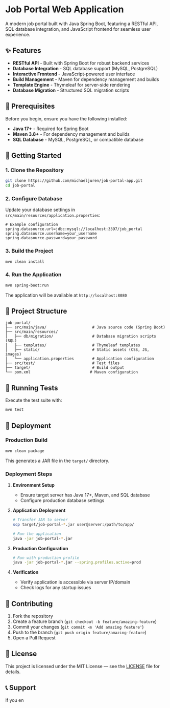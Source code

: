 # Job Portal Web Application

A modern job portal built with Java Spring Boot, featuring a RESTful API, SQL database integration, and JavaScript frontend for seamless user experience.

## ✨ Features

- **RESTful API** - Built with Spring Boot for robust backend services
- **Database Integration** - SQL database support (MySQL, PostgreSQL)
- **Interactive Frontend** - JavaScript-powered user interface
- **Build Management** - Maven for dependency management and builds
- **Template Engine** - Thymeleaf for server-side rendering
- **Database Migration** - Structured SQL migration scripts

## 🔧 Prerequisites

Before you begin, ensure you have the following installed:

- **Java 17+** - Required for Spring Boot
- **Maven 3.8+** - For dependency management and builds
- **SQL Database** - MySQL, PostgreSQL, or compatible database

## 🚀 Getting Started

### 1. Clone the Repository
```bash
git clone https://github.com/michaeljuren/job-portal-app.git
cd job-portal
```

### 2. Configure Database
Update your database settings in `src/main/resources/application.properties`:

```properties
# Example configuration
spring.datasource.url=jdbc:mysql://localhost:3397/job_portal
spring.datasource.username=your_username
spring.datasource.password=your_password
```

### 3. Build the Project
```bash
mvn clean install
```

### 4. Run the Application
```bash
mvn spring-boot:run
```

The application will be available at `http://localhost:8080`

## 📁 Project Structure

```
job-portal/
├── src/main/java/                    # Java source code (Spring Boot)
├── src/main/resources/
│   ├── db/migration/                 # Database migration scripts (SQL)
│   ├── templates/                    # Thymeleaf templates
│   ├── static/                       # Static assets (CSS, JS, images)
│   └── application.properties        # Application configuration
├── src/test/                         # Test files
├── target/                           # Build output
└── pom.xml                          # Maven configuration
```

## 🧪 Running Tests

Execute the test suite with:

```bash
mvn test
```

## 🚀 Deployment

### Production Build
```bash
mvn clean package
```

This generates a JAR file in the `target/` directory.

### Deployment Steps

1. **Environment Setup**
    - Ensure target server has Java 17+, Maven, and SQL database
    - Configure production database settings

2. **Application Deployment**
   ```bash
   # Transfer JAR to server
   scp target/job-portal-*.jar user@server:/path/to/app/
   
   # Run the application
   java -jar job-portal-*.jar
   ```

3. **Production Configuration**
   ```bash
   # Run with production profile
   java -jar job-portal-*.jar --spring.profiles.active=prod
   ```

4. **Verification**
    - Verify application is accessible via server IP/domain
    - Check logs for any startup issues

## 🤝 Contributing

1. Fork the repository
2. Create a feature branch (`git checkout -b feature/amazing-feature`)
3. Commit your changes (`git commit -m 'Add amazing feature'`)
4. Push to the branch (`git push origin feature/amazing-feature`)
5. Open a Pull Request

## 📄 License

This project is licensed under the MIT License — see the [LICENSE](LICENSE) file for details.

## 📞 Support

If you en